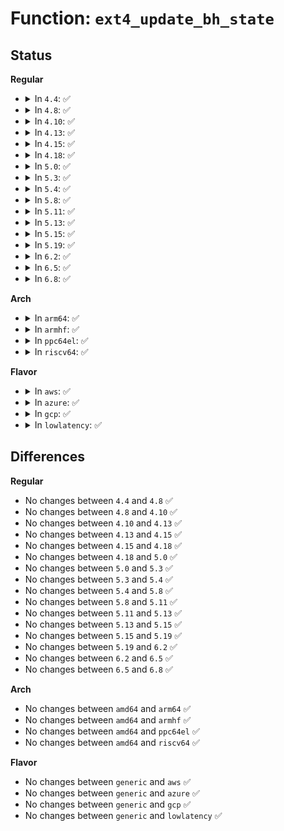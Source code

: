 # Function: <code>ext4_update_bh_state</code>

## Status
<b>Regular</b>
<ul>
<li>
<details>
<summary>In <code>4.4</code>: ✅</summary>

```c
void ext4_update_bh_state(struct buffer_head *bh, long unsigned int flags);
```

**Collision:** Unique Static

**Inline:** No

**Transformation:** False

**Instances:**

```
In fs/ext4/inode.c (ffffffff81295d10)
Location: fs/ext4/inode.c:664
Inline: False
Direct callers:
  - fs/ext4/inode.c:ext4_da_get_block_prep
  - fs/ext4/inode.c:_ext4_get_block
```
**Symbols:**

```
ffffffff81295d10-ffffffff81295d56: ext4_update_bh_state (STB_LOCAL)
```
</details>
</li>
<li>
<details>
<summary>In <code>4.8</code>: ✅</summary>

```c
void ext4_update_bh_state(struct buffer_head *bh, long unsigned int flags);
```

**Collision:** Unique Static

**Inline:** No

**Transformation:** False

**Instances:**

```
In fs/ext4/inode.c (ffffffff812c3310)
Location: fs/ext4/inode.c:719
Inline: False
Direct callers:
  - fs/ext4/inode.c:ext4_da_get_block_prep
  - fs/ext4/inode.c:_ext4_get_block
```
**Symbols:**

```
ffffffff812c3310-ffffffff812c3356: ext4_update_bh_state (STB_LOCAL)
```
</details>
</li>
<li>
<details>
<summary>In <code>4.10</code>: ✅</summary>

```c
void ext4_update_bh_state(struct buffer_head *bh, long unsigned int flags);
```

**Collision:** Unique Static

**Inline:** No

**Transformation:** False

**Instances:**

```
In fs/ext4/inode.c (ffffffff812d8900)
Location: fs/ext4/inode.c:730
Inline: False
Direct callers:
  - fs/ext4/inode.c:ext4_da_get_block_prep
  - fs/ext4/inode.c:_ext4_get_block
```
**Symbols:**

```
ffffffff812d8900-ffffffff812d8946: ext4_update_bh_state (STB_LOCAL)
```
</details>
</li>
<li>
<details>
<summary>In <code>4.13</code>: ✅</summary>

```c
void ext4_update_bh_state(struct buffer_head *bh, long unsigned int flags);
```

**Collision:** Unique Static

**Inline:** No

**Transformation:** False

**Instances:**

```
In fs/ext4/inode.c (ffffffff812fcbe0)
Location: fs/ext4/inode.c:736
Inline: False
Direct callers:
  - fs/ext4/inode.c:ext4_da_get_block_prep
  - fs/ext4/inode.c:_ext4_get_block
```
**Symbols:**

```
ffffffff812fcbe0-ffffffff812fcc26: ext4_update_bh_state (STB_LOCAL)
```
</details>
</li>
<li>
<details>
<summary>In <code>4.15</code>: ✅</summary>

```c
void ext4_update_bh_state(struct buffer_head *bh, long unsigned int flags);
```

**Collision:** Unique Static

**Inline:** No

**Transformation:** False

**Instances:**

```
In fs/ext4/inode.c (ffffffff81321440)
Location: fs/ext4/inode.c:746
Inline: False
Direct callers:
  - fs/ext4/inode.c:ext4_da_get_block_prep
  - fs/ext4/inode.c:_ext4_get_block
```
**Symbols:**

```
ffffffff81321440-ffffffff81321485: ext4_update_bh_state (STB_LOCAL)
```
</details>
</li>
<li>
<details>
<summary>In <code>4.18</code>: ✅</summary>

```c
void ext4_update_bh_state(struct buffer_head *bh, long unsigned int flags);
```

**Collision:** Unique Static

**Inline:** No

**Transformation:** False

**Instances:**

```
In fs/ext4/inode.c (ffffffff8134f450)
Location: fs/ext4/inode.c:747
Inline: False
Direct callers:
  - fs/ext4/inode.c:ext4_da_get_block_prep
  - fs/ext4/inode.c:_ext4_get_block
```
**Symbols:**

```
ffffffff8134f450-ffffffff8134f495: ext4_update_bh_state (STB_LOCAL)
```
</details>
</li>
<li>
<details>
<summary>In <code>5.0</code>: ✅</summary>

```c
void ext4_update_bh_state(struct buffer_head *bh, long unsigned int flags);
```

**Collision:** Unique Static

**Inline:** No

**Transformation:** False

**Instances:**

```
In fs/ext4/inode.c (ffffffff81367630)
Location: fs/ext4/inode.c:747
Inline: False
Direct callers:
  - fs/ext4/inode.c:ext4_da_get_block_prep
  - fs/ext4/inode.c:_ext4_get_block
```
**Symbols:**

```
ffffffff81367630-ffffffff81367675: ext4_update_bh_state (STB_LOCAL)
```
</details>
</li>
<li>
<details>
<summary>In <code>5.3</code>: ✅</summary>

```c
void ext4_update_bh_state(struct buffer_head *bh, long unsigned int flags);
```

**Collision:** Unique Static

**Inline:** No

**Transformation:** False

**Instances:**

```
In fs/ext4/inode.c (ffffffff81390a20)
Location: fs/ext4/inode.c:755
Inline: False
Direct callers:
  - fs/ext4/inode.c:ext4_da_get_block_prep
  - fs/ext4/inode.c:_ext4_get_block
```
**Symbols:**

```
ffffffff81390a20-ffffffff81390a66: ext4_update_bh_state (STB_LOCAL)
```
</details>
</li>
<li>
<details>
<summary>In <code>5.4</code>: ✅</summary>

```c
void ext4_update_bh_state(struct buffer_head *bh, long unsigned int flags);
```

**Collision:** Unique Static

**Inline:** No

**Transformation:** False

**Instances:**

```
In fs/ext4/inode.c (ffffffff813a9480)
Location: fs/ext4/inode.c:764
Inline: False
Direct callers:
  - fs/ext4/inode.c:ext4_da_get_block_prep
  - fs/ext4/inode.c:_ext4_get_block
```
**Symbols:**

```
ffffffff813a9480-ffffffff813a94c6: ext4_update_bh_state (STB_LOCAL)
```
</details>
</li>
<li>
<details>
<summary>In <code>5.8</code>: ✅</summary>

```c
void ext4_update_bh_state(struct buffer_head *bh, long unsigned int flags);
```

**Collision:** Unique Static

**Inline:** No

**Transformation:** False

**Instances:**

```
In fs/ext4/inode.c (ffffffff813f53f0)
Location: fs/ext4/inode.c:743
Inline: False
Direct callers:
  - fs/ext4/inode.c:ext4_da_get_block_prep
  - fs/ext4/inode.c:_ext4_get_block
```
**Symbols:**

```
ffffffff813f53f0-ffffffff813f5436: ext4_update_bh_state (STB_LOCAL)
```
</details>
</li>
<li>
<details>
<summary>In <code>5.11</code>: ✅</summary>

```c
void ext4_update_bh_state(struct buffer_head *bh, long unsigned int flags);
```

**Collision:** Unique Static

**Inline:** No

**Transformation:** False

**Instances:**

```
In fs/ext4/inode.c (ffffffff81407b90)
Location: fs/ext4/inode.c:757
Inline: False
Direct callers:
  - fs/ext4/inode.c:ext4_da_get_block_prep
  - fs/ext4/inode.c:_ext4_get_block
```
**Symbols:**

```
ffffffff81407b90-ffffffff81407bd6: ext4_update_bh_state (STB_LOCAL)
```
</details>
</li>
<li>
<details>
<summary>In <code>5.13</code>: ✅</summary>

```c
void ext4_update_bh_state(struct buffer_head *bh, long unsigned int flags);
```

**Collision:** Unique Static

**Inline:** No

**Transformation:** False

**Instances:**

```
In fs/ext4/inode.c (ffffffff8140e010)
Location: fs/ext4/inode.c:758
Inline: False
Direct callers:
  - fs/ext4/inode.c:ext4_da_get_block_prep
  - fs/ext4/inode.c:_ext4_get_block
```
**Symbols:**

```
ffffffff8140e010-ffffffff8140e056: ext4_update_bh_state (STB_LOCAL)
```
</details>
</li>
<li>
<details>
<summary>In <code>5.15</code>: ✅</summary>

```c
void ext4_update_bh_state(struct buffer_head *bh, long unsigned int flags);
```

**Collision:** Unique Static

**Inline:** No

**Transformation:** False

**Instances:**

```
In fs/ext4/inode.c (ffffffff81460ee0)
Location: fs/ext4/inode.c:758
Inline: False
Direct callers:
  - fs/ext4/inode.c:ext4_da_get_block_prep
  - fs/ext4/inode.c:_ext4_get_block
```
**Symbols:**

```
ffffffff81460ee0-ffffffff81460f26: ext4_update_bh_state (STB_LOCAL)
```
</details>
</li>
<li>
<details>
<summary>In <code>5.19</code>: ✅</summary>

```c
void ext4_update_bh_state(struct buffer_head *bh, long unsigned int flags);
```

**Collision:** Unique Static

**Inline:** No

**Transformation:** False

**Instances:**

```
In fs/ext4/inode.c (ffffffff814df940)
Location: fs/ext4/inode.c:766
Inline: False
Direct callers:
  - fs/ext4/inode.c:ext4_da_get_block_prep
  - fs/ext4/inode.c:_ext4_get_block
```
**Symbols:**

```
ffffffff814df940-ffffffff814df9a2: ext4_update_bh_state (STB_LOCAL)
```
</details>
</li>
<li>
<details>
<summary>In <code>6.2</code>: ✅</summary>

```c
void ext4_update_bh_state(struct buffer_head *bh, long unsigned int flags);
```

**Collision:** Unique Static

**Inline:** No

**Transformation:** False

**Instances:**

```
In fs/ext4/inode.c (ffffffff81578ae0)
Location: fs/ext4/inode.c:772
Inline: False
Direct callers:
  - fs/ext4/inode.c:ext4_da_get_block_prep
  - fs/ext4/inode.c:_ext4_get_block
```
**Symbols:**

```
ffffffff81578ae0-ffffffff81578b42: ext4_update_bh_state (STB_LOCAL)
```
</details>
</li>
<li>
<details>
<summary>In <code>6.5</code>: ✅</summary>

```c
void ext4_update_bh_state(struct buffer_head *bh, long unsigned int flags);
```

**Collision:** Unique Static

**Inline:** No

**Transformation:** False

**Instances:**

```
In fs/ext4/inode.c (ffffffff815b0080)
Location: fs/ext4/inode.c:728
Inline: False
Direct callers:
  - fs/ext4/inode.c:ext4_da_get_block_prep
  - fs/ext4/inode.c:_ext4_get_block
```
**Symbols:**

```
ffffffff815b0080-ffffffff815b00d5: ext4_update_bh_state (STB_LOCAL)
```
</details>
</li>
<li>
<details>
<summary>In <code>6.8</code>: ✅</summary>

```c
void ext4_update_bh_state(struct buffer_head *bh, long unsigned int flags);
```

**Collision:** Unique Static

**Inline:** No

**Transformation:** False

**Instances:**

```
In fs/ext4/inode.c (ffffffff815e8e30)
Location: fs/ext4/inode.c:730
Inline: False
Direct callers:
  - fs/ext4/inode.c:ext4_da_get_block_prep
  - fs/ext4/inode.c:_ext4_get_block
```
**Symbols:**

```
ffffffff815e8e30-ffffffff815e8e85: ext4_update_bh_state (STB_LOCAL)
```
</details>
</li>
</ul>
<b>Arch</b>
<ul>
<li>
<details>
<summary>In <code>arm64</code>: ✅</summary>

```c
void ext4_update_bh_state(struct buffer_head *bh, long unsigned int flags);
```

**Collision:** Unique Static

**Inline:** No

**Transformation:** False

**Instances:**

```
In fs/ext4/inode.c (ffff80001047dda0)
Location: fs/ext4/inode.c:764
Inline: False
Direct callers:
  - fs/ext4/inode.c:ext4_da_get_block_prep
  - fs/ext4/inode.c:_ext4_get_block
```
**Symbols:**

```
ffff80001047dda0-ffff80001047de2c: ext4_update_bh_state (STB_LOCAL)
```
</details>
</li>
<li>
<details>
<summary>In <code>armhf</code>: ✅</summary>

```c
void ext4_update_bh_state(struct buffer_head *bh, long unsigned int flags);
```

**Collision:** Unique Static

**Inline:** No

**Transformation:** False

**Instances:**

```
In fs/ext4/inode.c (c063fd80)
Location: fs/ext4/inode.c:764
Inline: False
Direct callers:
  - fs/ext4/inode.c:ext4_da_get_block_prep
  - fs/ext4/inode.c:_ext4_get_block
```
**Symbols:**

```
c063fd80-c063fe04: ext4_update_bh_state (STB_LOCAL)
```
</details>
</li>
<li>
<details>
<summary>In <code>ppc64el</code>: ✅</summary>

```c
void ext4_update_bh_state(struct buffer_head *bh, long unsigned int flags);
```

**Collision:** Unique Static

**Inline:** No

**Transformation:** False

**Instances:**

```
In fs/ext4/inode.c (c0000000005a0990)
Location: fs/ext4/inode.c:764
Inline: False
Direct callers:
  - fs/ext4/inode.c:ext4_da_get_block_prep
  - fs/ext4/inode.c:ext4_da_get_block_prep
  - fs/ext4/inode.c:_ext4_get_block
```
**Symbols:**

```
c0000000005a0990-c0000000005a09f8: ext4_update_bh_state (STB_LOCAL)
```
</details>
</li>
<li>
<details>
<summary>In <code>riscv64</code>: ✅</summary>

```c
void ext4_update_bh_state(struct buffer_head *bh, long unsigned int flags);
```

**Collision:** Unique Static

**Inline:** No

**Transformation:** False

**Instances:**

```
In fs/ext4/inode.c (ffffffe000306c48)
Location: fs/ext4/inode.c:764
Inline: False
Direct callers:
  - fs/ext4/inode.c:ext4_da_get_block_prep
  - fs/ext4/inode.c:_ext4_get_block
```
**Symbols:**

```
ffffffe000306c48-ffffffe000306cb4: ext4_update_bh_state (STB_LOCAL)
```
</details>
</li>
</ul>
<b>Flavor</b>
<ul>
<li>
<details>
<summary>In <code>aws</code>: ✅</summary>

```c
void ext4_update_bh_state(struct buffer_head *bh, long unsigned int flags);
```

**Collision:** Unique Static

**Inline:** No

**Transformation:** False

**Instances:**

```
In fs/ext4/inode.c (ffffffff813a1a60)
Location: fs/ext4/inode.c:764
Inline: False
Direct callers:
  - fs/ext4/inode.c:ext4_da_get_block_prep
  - fs/ext4/inode.c:_ext4_get_block
```
**Symbols:**

```
ffffffff813a1a60-ffffffff813a1aa6: ext4_update_bh_state (STB_LOCAL)
```
</details>
</li>
<li>
<details>
<summary>In <code>azure</code>: ✅</summary>

```c
void ext4_update_bh_state(struct buffer_head *bh, long unsigned int flags);
```

**Collision:** Unique Static

**Inline:** No

**Transformation:** False

**Instances:**

```
In fs/ext4/inode.c (ffffffff813924f0)
Location: fs/ext4/inode.c:764
Inline: False
Direct callers:
  - fs/ext4/inode.c:ext4_da_get_block_prep
  - fs/ext4/inode.c:_ext4_get_block
```
**Symbols:**

```
ffffffff813924f0-ffffffff81392536: ext4_update_bh_state (STB_LOCAL)
```
</details>
</li>
<li>
<details>
<summary>In <code>gcp</code>: ✅</summary>

```c
void ext4_update_bh_state(struct buffer_head *bh, long unsigned int flags);
```

**Collision:** Unique Static

**Inline:** No

**Transformation:** False

**Instances:**

```
In fs/ext4/inode.c (ffffffff8139f2c0)
Location: fs/ext4/inode.c:764
Inline: False
Direct callers:
  - fs/ext4/inode.c:ext4_da_get_block_prep
  - fs/ext4/inode.c:_ext4_get_block
```
**Symbols:**

```
ffffffff8139f2c0-ffffffff8139f306: ext4_update_bh_state (STB_LOCAL)
```
</details>
</li>
<li>
<details>
<summary>In <code>lowlatency</code>: ✅</summary>

```c
void ext4_update_bh_state(struct buffer_head *bh, long unsigned int flags);
```

**Collision:** Unique Static

**Inline:** No

**Transformation:** False

**Instances:**

```
In fs/ext4/inode.c (ffffffff813b3820)
Location: fs/ext4/inode.c:764
Inline: False
Direct callers:
  - fs/ext4/inode.c:ext4_da_get_block_prep
  - fs/ext4/inode.c:_ext4_get_block
```
**Symbols:**

```
ffffffff813b3820-ffffffff813b3866: ext4_update_bh_state (STB_LOCAL)
```
</details>
</li>
</ul>

## Differences
<b>Regular</b>
<ul>
<li>
No changes between <code>4.4</code> and <code>4.8</code> ✅
</li>
<li>
No changes between <code>4.8</code> and <code>4.10</code> ✅
</li>
<li>
No changes between <code>4.10</code> and <code>4.13</code> ✅
</li>
<li>
No changes between <code>4.13</code> and <code>4.15</code> ✅
</li>
<li>
No changes between <code>4.15</code> and <code>4.18</code> ✅
</li>
<li>
No changes between <code>4.18</code> and <code>5.0</code> ✅
</li>
<li>
No changes between <code>5.0</code> and <code>5.3</code> ✅
</li>
<li>
No changes between <code>5.3</code> and <code>5.4</code> ✅
</li>
<li>
No changes between <code>5.4</code> and <code>5.8</code> ✅
</li>
<li>
No changes between <code>5.8</code> and <code>5.11</code> ✅
</li>
<li>
No changes between <code>5.11</code> and <code>5.13</code> ✅
</li>
<li>
No changes between <code>5.13</code> and <code>5.15</code> ✅
</li>
<li>
No changes between <code>5.15</code> and <code>5.19</code> ✅
</li>
<li>
No changes between <code>5.19</code> and <code>6.2</code> ✅
</li>
<li>
No changes between <code>6.2</code> and <code>6.5</code> ✅
</li>
<li>
No changes between <code>6.5</code> and <code>6.8</code> ✅
</li>
</ul>
<b>Arch</b>
<ul>
<li>
No changes between <code>amd64</code> and <code>arm64</code> ✅
</li>
<li>
No changes between <code>amd64</code> and <code>armhf</code> ✅
</li>
<li>
No changes between <code>amd64</code> and <code>ppc64el</code> ✅
</li>
<li>
No changes between <code>amd64</code> and <code>riscv64</code> ✅
</li>
</ul>
<b>Flavor</b>
<ul>
<li>
No changes between <code>generic</code> and <code>aws</code> ✅
</li>
<li>
No changes between <code>generic</code> and <code>azure</code> ✅
</li>
<li>
No changes between <code>generic</code> and <code>gcp</code> ✅
</li>
<li>
No changes between <code>generic</code> and <code>lowlatency</code> ✅
</li>
</ul>
